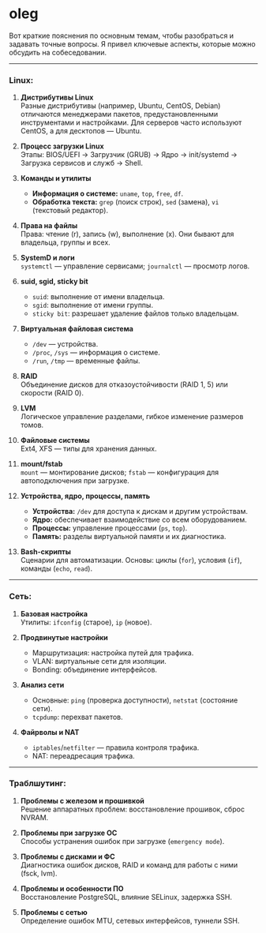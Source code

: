 # oleg

Вот краткие пояснения по основным темам, чтобы разобраться и задавать точные вопросы. Я привел ключевые аспекты, которые можно обсудить на собеседовании.

---

### Linux:

1. **Дистрибутивы Linux**  
   Разные дистрибутивы (например, Ubuntu, CentOS, Debian) отличаются менеджерами пакетов, предустановленными инструментами и настройками. Для серверов часто используют CentOS, а для десктопов — Ubuntu.

2. **Процесс загрузки Linux**  
   Этапы: BIOS/UEFI → Загрузчик (GRUB) → Ядро → init/systemd → Загрузка сервисов и служб → Shell.

3. **Команды и утилиты**  
   - **Информация о системе:** `uname`, `top`, `free`, `df`.  
   - **Обработка текста:** `grep` (поиск строк), `sed` (замена), `vi` (текстовый редактор).

4. **Права на файлы**  
   Права: чтение (r), запись (w), выполнение (x). Они бывают для владельца, группы и всех.

5. **SystemD и логи**  
   `systemctl` — управление сервисами; `journalctl` — просмотр логов.

6. **suid, sgid, sticky bit**  
   - `suid`: выполнение от имени владельца.
   - `sgid`: выполнение от имени группы.
   - `sticky bit`: разрешает удаление файлов только владельцам.

7. **Виртуальная файловая система**  
   - `/dev` — устройства.
   - `/proc`, `/sys` — информация о системе.
   - `/run`, `/tmp` — временные файлы.

8. **RAID**  
   Объединение дисков для отказоустойчивости (RAID 1, 5) или скорости (RAID 0).

9. **LVM**  
   Логическое управление разделами, гибкое изменение размеров томов.

10. **Файловые системы**  
    Ext4, XFS — типы для хранения данных.

11. **mount/fstab**  
    `mount` — монтирование дисков; `fstab` — конфигурация для автоподключения при загрузке.

12. **Устройства, ядро, процессы, память**  
    - **Устройства:** `/dev` для доступа к дискам и другим устройствам.
    - **Ядро:** обеспечивает взаимодействие со всем оборудованием.
    - **Процессы:** управление процессами (`ps`, `top`).
    - **Память:** разделы виртуальной памяти и их диагностика.

13. **Bash-скрипты**  
    Сценарии для автоматизации. Основы: циклы (`for`), условия (`if`), команды (`echo`, `read`).

---

### Сеть:

1. **Базовая настройка**  
   Утилиты: `ifconfig` (старое), `ip` (новое).

2. **Продвинутые настройки**  
   - Маршрутизация: настройка путей для трафика.
   - VLAN: виртуальные сети для изоляции.
   - Bonding: объединение интерфейсов.

3. **Анализ сети**  
   - Основные: `ping` (проверка доступности), `netstat` (состояние сети).
   - `tcpdump`: перехват пакетов.

4. **Файрволы и NAT**  
   - `iptables`/`netfilter` — правила контроля трафика.
   - NAT: переадресация трафика.

---

### Траблшутинг:

1. **Проблемы с железом и прошивкой**  
   Решение аппаратных проблем: восстановление прошивок, сброс NVRAM.

2. **Проблемы при загрузке ОС**  
   Способы устранения ошибок при загрузке (`emergency mode`).

3. **Проблемы с дисками и ФС**  
   Диагностика ошибок дисков, RAID и команд для работы с ними (fsck, lvm).

4. **Проблемы и особенности ПО**  
   Восстановление PostgreSQL, влияние SELinux, задержка SSH.

5. **Проблемы с сетью**  
   Определение ошибок MTU, сетевых интерфейсов, туннели SSH.

